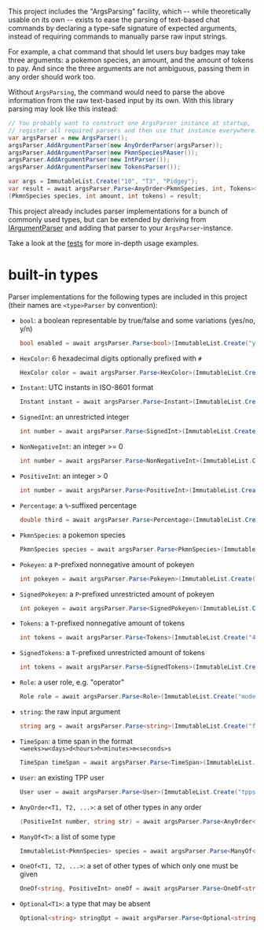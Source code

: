 ﻿This project includes the "ArgsParsing" facility, which
-- while theoretically usable on its own -- exists to ease the parsing
of text-based chat commands by declaring a type-safe signature of expected arguments,
instead of requiring commands to manually parse raw input strings.

For example, a chat command that should let users buy badges may take three arguments:
a pokemon species, an amount, and the amount of tokens to pay.
And since the three arguments are not ambiguous, passing them in any order should work too.

Without `ArgsParsing`, the command would need to parse the above information
from the raw text-based input by its own.
With this library parsing may look like this instead:
```c#
// You probably want to construct one ArgsParser instance at startup,
// register all required parsers and then use that instance everywhere.
var argsParser = new ArgsParser();
argsParser.AddArgumentParser(new AnyOrderParser(argsParser));
argsParser.AddArgumentParser(new PkmnSpeciesPAaser());
argsParser.AddArgumentParser(new IntParser());
argsParser.AddArgumentParser(new TokensParser());

var args = ImmutableList.Create("10", "T3", "Pidgey");
var result = await argsParser.Parse<AnyOrder<PkmnSpecies, int, Tokens>>(args);
(PkmnSpecies species, int amount, int tokens) = result;
```

This project already includes parser implementations for a bunch of commonly used types,
but can be extended by deriving from [IArgumentParser](IArgumentParser.cs)
and adding that parser to your `ArgsParser`-instance.

Take a look at the [tests](../../tests/TPP.ArgsParsing.Tests) for more in-depth usage examples.

# built-in types

Parser implementations for the following types are included in this project (their names are `<type>Parser` by convention):

- `bool`: a boolean representable by true/false and some variations (yes/no, y/n)
  ```c#
  bool enabled = await argsParser.Parse<bool>(ImmutableList.Create("yes"))
  ```
- `HexColor`: 6 hexadecimal digits optionally prefixed with `#`
  ```c#
  HexColor color = await argsParser.Parse<HexColor>(ImmutableList.Create("#ff0000"))
  ```
- `Instant`: UTC instants in ISO-8601 format
  ```c#
  Instant instant = await argsParser.Parse<Instant>(ImmutableList.Create("2014-02-12T15:30:00Z"))
  ```
- `SignedInt`: an unrestricted integer
  ```c#
  int number = await argsParser.Parse<SignedInt>(ImmutableList.Create("-42"))
  ```
- `NonNegativeInt`: an integer >= 0
  ```c#
  int number = await argsParser.Parse<NonNegativeInt>(ImmutableList.Create("0"))
  ```
- `PositiveInt`: an integer > 0
  ```c#
  int number = await argsParser.Parse<PositiveInt>(ImmutableList.Create("42"))
  ```
- `Percentage`: a `%`-suffixed percentage
  ```c#
  double third = await argsParser.Parse<Percentage>(ImmutableList.Create("33.3%")).AsDecimal
  ```
- `PkmnSpecies`: a pokemon species
  ```c#
  PkmnSpecies species = await argsParser.Parse<PkmnSpecies>(ImmutableList.Create("Pikachu"))
  ```
- `Pokeyen`: a `P`-prefixed nonnegative amount of pokeyen
  ```c#
  int pokeyen = await argsParser.Parse<Pokeyen>(ImmutableList.Create("42"))
  ```
- `SignedPokeyen`: a `P`-prefixed unrestricted amount of pokeyen
  ```c#
  int pokeyen = await argsParser.Parse<SignedPokeyen>(ImmutableList.Create("-42"))
  ```
- `Tokens`: a `T`-prefixed nonnegative amount of tokens
  ```c#
  int tokens = await argsParser.Parse<Tokens>(ImmutableList.Create("42"))
  ```
- `SignedTokens`: a `T`-prefixed unrestricted amount of tokens
  ```c#
  int tokens = await argsParser.Parse<SignedTokens>(ImmutableList.Create("-42"))
  ```
- `Role`: a user role, e.g. "operator"
  ```c#
  Role role = await argsParser.Parse<Role>(ImmutableList.Create("moderator"))
  ```
- `string`: the raw input argument
  ```c#
  string arg = await argsParser.Parse<string>(ImmutableList.Create("foo"))
  ```
- `TimeSpan`: a time span in the format `<weeks>w<days>d<hours>h<minutes>m<seconds>s`
  ```c#
  TimeSpan timeSpan = await argsParser.Parse<TimeSpan>(ImmutableList.Create("2m30s"))
  ```
- `User`: an existing TPP user
  ```c#
  User user = await argsParser.Parse<User>(ImmutableList.Create("tppsimulator"))
  ```
- `AnyOrder<T1, T2, ...>`: a set of other types in any order
  ```c#
  (PositiveInt number, string str) = await argsParser.Parse<AnyOrder<PositiveInt, string>>(ImmutableList.Create("abc", "123"))
  ```
- `ManyOf<T>`: a list of some type
  ```c#
  ImmutableList<PkmnSpecies> species = await argsParser.Parse<ManyOf<PkmnSpecies>>(ImmutableList.Create("Pikachu", "Pidgey"))
  ```
- `OneOf<T1, T2, ...>`: a set of other types of which only one must be given
  ```c#
  OneOf<string, PositiveInt> oneOf = await argsParser.Parse<OneOf<string, PositiveInt>>(ImmutableList.Create("foo"))
  ```
- `Optional<T1>`: a type that may be absent
  ```c#
  Optional<string> stringOpt = await argsParser.Parse<Optional<string>>(ImmutableList.Create<string>())
  ```
